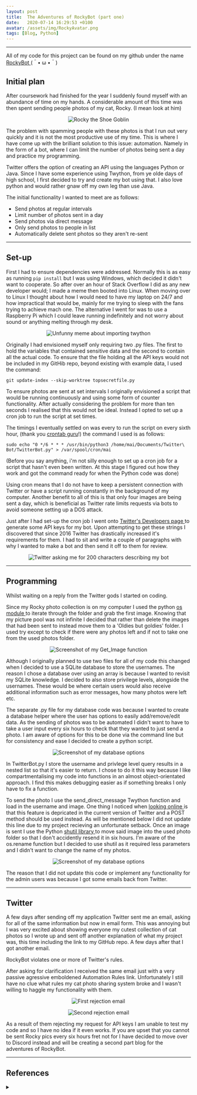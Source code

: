 ```yaml
---
layout: post
title:  The Adventures of RockyBot (part one)
date:   2020-07-14 16:29:53 +0100
avatar: /assets/img/RockyAvatar.png
tags: [Blog, Python]
---
```


---


All of my code for this project can be found on my github under the name <a href="https://github.com/1320071/RockyBot"> RockyBot </a> (＾• ω •＾)


## Initial plan 

After coursework had finished for the year I suddenly found myself with an abundance of time on my hands. A considerable amount of this time was then spent sending people photos of my cat, Rocky. (I mean look at him)

<p align="center">
  <img src="/assets/img/ShoeGoblin.jpg" alt="Rocky the Shoe Goblin"/>
</p>

The problem with spamming people with these photos is that I run out very quickly and it is not the most productive use of my time. This is where I have come up with the brilliant solution to this issue: automation. Namely in the form of a bot, where I can limit the number of photos being sent a day and practice my programming.


Twitter offers the option of creating an API using the languages Python or Java. Since I have some experience using Twython, from ye olde days of high school, I first decided to try and create my bot using that. I also love python and would rather gnaw off my own leg than use Java.

The initial functionality I wanted to meet are as follows:

- Send photos at regular intervals
- Limit number of photos sent in a day
- Send photos via direct message
- Only send photos to people in list
- Automatically delete sent photos so they aren't re-sent

---

## Set-up

First I had to ensure dependencies were addressed. Normally this is as easy as running `pip install` but I was using Windows, which decided it didn't want to cooperate.
So after over an hour of Stack Overflow I did as any new developer would; I made a meme then booted into Linux.
When moving over to Linux I thought about how I would need to have my laptop on 24/7 and how impractical that would be, mainly for me trying to sleep with the fans trying to achieve mach one.
The alternative I went for was to use a Raspberry Pi which I could leave running indefinitely and not worry about sound or anything melting through my desk.

<p align="center">
  <img src="/assets/img/meme.jpg" alt="Unfunny meme about importing twython" />
</p>

Originally I had envisioned myself only requiring two .py files. The first to hold the variables that contained sensitive data and the second to contain all the actual code.
To ensure that the file holding all the API keys would not be included in my GitHib repo, beyond existing with example data, I used the command: 

`git update-index --skip-worktree topsecretfile.py `  

To ensure photos are sent at set intervals I originally envisioned a script that would be running continuously and using some form of counter functionality. After actually considering the problem for more than ten seconds I realised that this would not be ideal. Instead I opted to set up a cron job to run the script at set times.

The timings I eventually settled on was every to run the script on every sixth hour, (thank you <a href="https://crontab.guru/#0_*/6_*_*_*">crontab guru</a>!) the command I used is as follows:

`sudo echo "0 */6 * * * /usr/bin/python3 /home/mai/Documents/Twitter\ Bot/TwitterBot.py" > /var/spool/cron/mai` 

(Before you say anything, i'm not silly enough to set up a cron job for a script that hasn't even been written. At this stage I figured out how they work and got the command ready for when the Python code was done)

Using cron means that I do not have to keep a persistent connection with Twitter or have a script running constantly in the background of my computer. Another benefit to all of this is that only four images are being sent a day, which is beneficial as Twitter rate limits requests via bots to avoid someone setting up a DOS attack.

Just after I had set-up the cron job I went onto <a href="https://developer.twitter.com/en"> Twitter's Developers page </a> to generate some API keys for my bot. Upon attempting to get these strings I discovered that since 2016 Twitter has drastically increased it's requirements for them. I had to sit and write a couple of paragraphs with why I wanted to make a bot and then send it off to them for review.
<p align="center">
  <img src="/assets/img/twitteressay1.png" alt="Twitter asking me for 200 characters describing my bot" />
</p>


---

## Programming

Whilst waiting on a reply from the Twitter gods I started on coding.

Since my Rocky photo collection is on my computer I used the python <a href="https://docs.python.org/3.6/library/os.html"> os module </a> to iterate through the folder and grab the first image. Knowing that my picture pool was not infinite I decided that rather than delete the images that had been sent to instead move them to a 'Oldies but goldies' folder. I used try except to check if there were any photos left and if not to take one from the used photos folder.

<p align="center">
  <img src="/assets/img/GetImage.PNG" alt="Screenshot of my Get_Image function" />
</p>

Although I originally planned to use two files for all of my code this changed when I decided to use a SQLite database to store the usernames. The reason I chose a database over using an array is because I wanted to revisit my SQLite knowledge. I decided to also store privilege levels, alongside the usernames. These would be where certain users would also receive additional information such as error messages, how many photos were left etc. 

The separate .py file for my database code was because I wanted to create a database helper where the user has options to easily add/remove/edit data. As the sending of photos was to be automated I didn't want to have to take a user input every six hours to check that they wanted to just send a photo. I am aware of options for this to be done via the command line but for consistency and ease I decided to create a python script. 

<p align="center">
  <img src="/assets/img/DBOptions.PNG" alt="Screenshot of my database options" />
</p>

In TwitterBot.py I store the username and privlege level query results in a nested list so that it's easier to return. I chose to do it this way because I like compartmentalising my code into functions in an almost object-orientated approach. I find this makes debugging easier as if something breaks I only have to fix a function. 

To send the photo I use the send_direct_message Twython function and load in the username and image. One thing I noticed when <a href="https://developer.twitter.com/en/docs/direct-messages/sending-and-receiving/guides/direct-message-migration">looking online </a>is that this feature is depricated in the current version of Twitter and a POST method should be used instead. As will be mentioned below I did not update this line due to my project recieving an unfortunate setback. 
Once an image is sent I use the Python <a href="https://docs.python.org/3/library/shutil.html"> shutil library </a> to move said image into the used photo folder so that I don't accidently resend it in six hours. I'm aware of the os.rename function but I decided to use shutil as it required less parameters and I didn't want to change the name of my photos.

<p align="center">
  <img src="/assets/img/SendandGetPics.PNG" alt="Screenshot of my database options" />
</p>

The reason that I did not update this code or implement any functionality for the admin users was because I got some emails back from Twitter.

---

## Twitter 

A few days after sending off my application Twitter sent me an email, asking for all of the same information but now in email form. This was annoying but I was very excited about showing everyone my cutest collection of cat photos so  I wrote up and sent off another explanation of what my project was, this time including the link to my GitHub repo. A few days after that I got another email. 

RockyBot violates one or more of Twitter's rules.

After asking for clarification I received the same email just with a very passive agressive emboldened Automation Rules link. Unfortunately I still have no clue what rules my cat photo sharing system broke and I wasn't willing to haggle my functionality with them.

<p align="center">
  <img src="/assets/img/no1.PNG" alt="First rejection email" />
</p>

<p align="center">
  <img src="/assets/img/no2.PNG" alt="Second rejection email" />
</p>

As a result of them rejecting my request for API keys I am unable to test my code and so I have no idea if it even works. If you are upset that you cannot be sent Rocky pics every six hours fret not for I have decided to move over to Discord instead and will be creating a second part blog for the adventures of RockyBot.

---


## References
<details>
 <summary markdown="span"></summary>
Crontab guru: <a href="https://crontab.guru"> https://crontab.guru </a> <br/>

Twitter Developers: <a href="https://developer.twitter.com/en">https://developer.twitter.com/en</a> <br/>

Python os documentation: <a href="https://docs.python.org/3.6/library/os.html">https://docs.python.org/3.6/library/os.html</a> <br/>

Python shutil documentation: <a href="https://docs.python.org/3/library/shutil.html">https://docs.python.org/3/library/shutil.html</a> <br/>

Twitter's rules: <a href="https://developer.twitter.com/en/developer-terms/agreement-and-policy"> Developer Agreement and Policy </a>, <a href="https://help.twitter.com/en/rules-and-policies/twitter-automation"> Automation Rules </a> & <a href="https://help.twitter.com/en/rules-and-policies/twitter-rules"> General rules</a>
</details>
